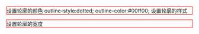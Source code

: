 <style type="text/css">
p 
{
border:red solid thin;
outline:#00ff00 dotted thick;
}
</style>
设置轮廓的颜色
outline-style:dotted;
outline-color:#00ff00;
设置轮廓的样式

<style type="text/css">
p
{
border: red solid thin;
}
p.dotted {outline-style: dotted}
p.dashed {outline-style: dashed}
p.solid {outline-style: solid}
p.double {outline-style: double}
p.groove {outline-style: groove}
p.ridge {outline-style: ridge}
p.inset {outline-style: inset}
p.outset {outline-style: outset}
</style>
设置轮廓的宽度
<style type="text/css">
p.one
{
border:red solid thin;
outline-style:solid;
outline-width:thin;
}
p.two
{
border:red solid thin;
outline-style:dotted;
outline-width:3px;
}
</style>
